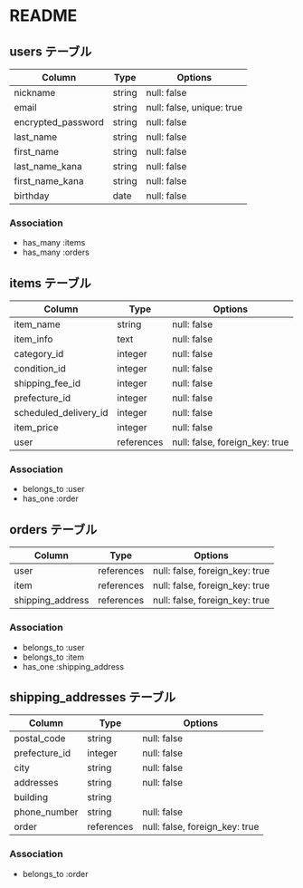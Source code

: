 # README



## users テーブル
| Column               | Type   | Options                       |
| ------------------   | ------ | -----------                   |
| nickname             | string | null: false                   |
| email                | string | null: false,     unique: true |
| encrypted_password   | string | null: false                   |
| last_name            | string | null: false                   |
| first_name           | string | null: false                   |
| last_name_kana       | string | null: false                   |
| first_name_kana      | string | null: false                   |
| birthday             | date   | null: false                   |

### Association
- has_many :items
- has_many :orders


## items テーブル
| Column                  | Type       | Options                         |
| -------                 | ---------- | ------------------------------  |
| item_name               | string     | null: false                     |
| item_info               | text       | null: false                     |
| category_id             | integer    | null: false                     |
| condition_id            | integer    | null: false                     |
| shipping_fee_id         | integer    | null: false                     |
| prefecture_id           | integer    | null: false                     |
| scheduled_delivery_id   | integer    | null: false                     |
| item_price              | integer    | null: false                     |
| user                    | references | null: false, foreign_key: true  |

### Association
- belongs_to :user
- has_one    :order


## orders テーブル
| Column           | Type       | Options                        |
| ---------------- | ---------- | ------------------------------ |
| user             | references | null: false, foreign_key: true |
| item             | references | null: false, foreign_key: true |
| shipping_address | references | null: false, foreign_key: true |

### Association
- belongs_to :user
- belongs_to :item
- has_one    :shipping_address


## shipping_addresses テーブル
| Column             | Type       | Options                        |
| -----------------  | ---------- | ------------------------------ |
| postal_code        | string     | null: false                    |
| prefecture_id      | integer    | null: false                    |
| city               | string     | null: false                    |
| addresses          | string     | null: false                    |
| building           | string     |                                |
| phone_number       | string     | null: false                    |
| order              | references | null: false, foreign_key: true |

### Association
- belongs_to :order
